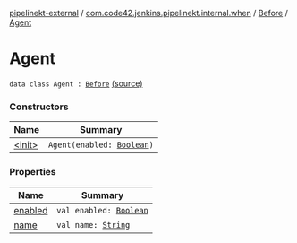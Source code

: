 [pipelinekt-external](../../../index.md) / [com.code42.jenkins.pipelinekt.internal.when](../../index.md) / [Before](../index.md) / [Agent](./index.md)

# Agent

`data class Agent : `[`Before`](../index.md) [(source)](https://github.com/code42/pipelinekt/tree/master/internal/src/main/kotlin/com/code42/jenkins/pipelinekt/internal/when/Before.kt#L12)

### Constructors

| Name | Summary |
|---|---|
| [&lt;init&gt;](-init-.md) | `Agent(enabled: `[`Boolean`](https://kotlinlang.org/api/latest/jvm/stdlib/kotlin/-boolean/index.html)`)` |

### Properties

| Name | Summary |
|---|---|
| [enabled](enabled.md) | `val enabled: `[`Boolean`](https://kotlinlang.org/api/latest/jvm/stdlib/kotlin/-boolean/index.html) |
| [name](name.md) | `val name: `[`String`](https://kotlinlang.org/api/latest/jvm/stdlib/kotlin/-string/index.html) |
